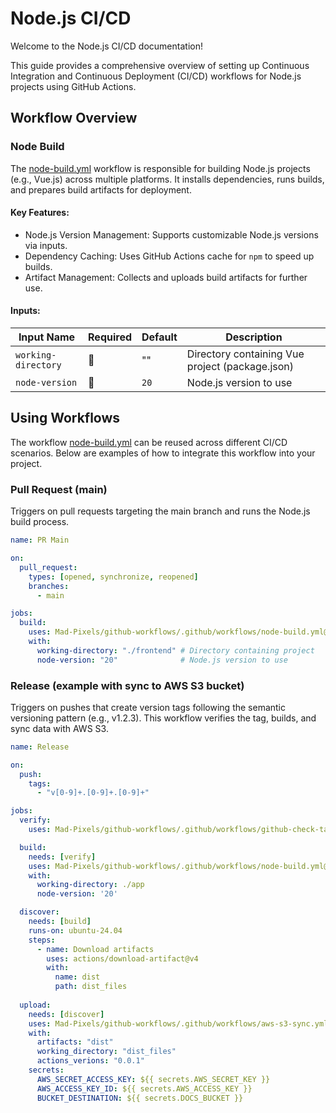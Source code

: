 # Node.js CI/CD
Welcome to the Node.js CI/CD documentation!

This guide provides a comprehensive overview of setting up Continuous Integration and Continuous Deployment (CI/CD) workflows for Node.js projects using GitHub Actions.

## Workflow Overview
### Node Build
The [node-build.yml](https://github.com/Mad-Pixels/github-workflows/blob/main/.github/workflows/node-build.yml) workflow is responsible for building Node.js projects (e.g., Vue.js) across multiple platforms. It installs dependencies, runs builds, and prepares build artifacts for deployment.

#### Key Features:
- Node.js Version Management: Supports customizable Node.js versions via inputs.
- Dependency Caching: Uses GitHub Actions cache for `npm` to speed up builds.
- Artifact Management: Collects and uploads build artifacts for further use.

#### Inputs:
| Input Name          | Required | Default | Description                                     |
|---------------------|----------|---------|-------------------------------------------------|
| `working-directory` | 🔴       | ""      | Directory containing Vue project (package.json) |
| `node-version`      | 🔴       | `20`    | Node.js version to use                          |

## Using Workflows
The workflow [node-build.yml](https://github.com/Mad-Pixels/github-workflows/blob/main/.github/workflows/node-build.yml) can be reused across different CI/CD scenarios. Below are examples of how to integrate this workflow into your project.

### Pull Request (main)
Triggers on pull requests targeting the main branch and runs the Node.js build process.

```yaml
name: PR Main

on:
  pull_request:
    types: [opened, synchronize, reopened]
    branches:
      - main

jobs:
  build:
    uses: Mad-Pixels/github-workflows/.github/workflows/node-build.yml@main
    with:
      working-directory: "./frontend" # Directory containing project
      node-version: "20"              # Node.js version to use
```

### Release (example with sync to AWS S3 bucket)
Triggers on pushes that create version tags following the semantic versioning pattern (e.g., v1.2.3). This workflow verifies the tag, builds, and sync data with AWS S3.

```yaml
name: Release

on:
  push:
    tags:
      - "v[0-9]+.[0-9]+.[0-9]+"

jobs:
  verify:
    uses: Mad-Pixels/github-workflows/.github/workflows/github-check-tag.yml@main

  build:
    needs: [verify]
    uses: Mad-Pixels/github-workflows/.github/workflows/node-build.yml@main
    with:
      working-directory: ./app
      node-version: '20'

  discover:
    needs: [build]
    runs-on: ubuntu-24.04
    steps:
      - name: Download artifacts
        uses: actions/download-artifact@v4
        with:
          name: dist
          path: dist_files
    
  upload:
    needs: [discover]
    uses: Mad-Pixels/github-workflows/.github/workflows/aws-s3-sync.yml@main
    with:
      artifacts: "dist"
      working_directory: "dist_files"
      actions_verions: "0.0.1"
    secrets:
      AWS_SECRET_ACCESS_KEY: ${{ secrets.AWS_SECRET_KEY }}
      AWS_ACCESS_KEY_ID: ${{ secrets.AWS_ACCESS_KEY }}
      BUCKET_DESTINATION: ${{ secrets.DOCS_BUCKET }}
```